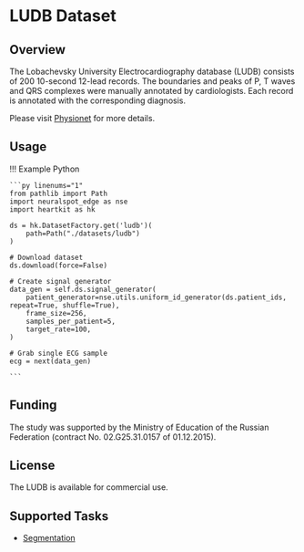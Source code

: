 # LUDB Dataset

## <span class="sk-h2-span">Overview</span>

The Lobachevsky University Electrocardiography database (LUDB) consists of 200 10-second 12-lead records. The boundaries and peaks of P, T waves and QRS complexes were manually annotated by cardiologists. Each record is annotated with the corresponding diagnosis.

Please visit [Physionet](https://physionet.org/content/ludb/1.0.1/) for more details.

## <span class="sk-h2-span">Usage</span>

!!! Example Python

    ```py linenums="1"
    from pathlib import Path
    import neuralspot_edge as nse
    import heartkit as hk

    ds = hk.DatasetFactory.get('ludb')(
        path=Path("./datasets/ludb")
    )

    # Download dataset
    ds.download(force=False)

    # Create signal generator
    data_gen = self.ds.signal_generator(
        patient_generator=nse.utils.uniform_id_generator(ds.patient_ids, repeat=True, shuffle=True),
        frame_size=256,
        samples_per_patient=5,
        target_rate=100,
    )

    # Grab single ECG sample
    ecg = next(data_gen)

    ```

## <span class="sk-h2-span">Funding</span>

The study was supported by the Ministry of Education of the Russian Federation (contract No. 02.G25.31.0157 of 01.12.2015).

## <span class="sk-h2-span">License</span>

The LUDB is available for commercial use.

## <span class="sk-h2-span">Supported Tasks</span>

* [Segmentation](../tasks/segmentation.md)
